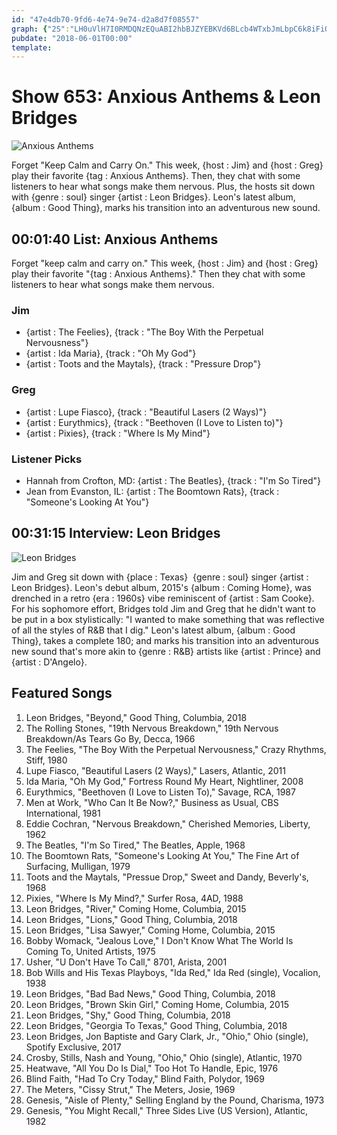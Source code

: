 ```yaml
---
id: "47e4db70-9fd6-4e74-9e74-d2a8d7f08557"
graph: {"2S":"LH0uVlH7I0RMDQNzEQuABI2hbBJZYEBKVd6BLcb4WTxbJmLbpC6k8iFiOH5zr7yyArlYGe04HnYBHw7D","1G3":"38pGJkxL5z38pGJBFxuT38pGJ5basK38pGJq7veM7GrlAq7veM5basKBFkpA5basKBL5xH"}
pubdate: "2018-06-01T00:00"
template: 
---
```






# Show 653: Anxious Anthems & Leon Bridges

![Anxious Anthems](https://static.soundopinions.org/images/2018/anxious.jpg)

Forget "Keep Calm and Carry On." This week, {host : Jim} and {host : Greg} play their favorite {tag : Anxious Anthems}. Then, they chat with some listeners to hear what songs make them nervous. Plus, the hosts sit down with {genre : soul} singer {artist : Leon Bridges}. Leon's latest album, {album : Good Thing}, marks his transition into an adventurous new sound.



## 00:01:40 List: Anxious Anthems

Forget  "keep calm and carry on."  This week, {host : Jim} and {host : Greg} play their favorite "{tag : Anxious Anthems}." Then they chat with some listeners to hear what songs make them nervous.


### Jim

- {artist : The Feelies}, {track : "The Boy With the Perpetual Nervousness"}
- {artist : Ida Maria}, {track : "Oh My God"}
- {artist : Toots and the Maytals}, {track : "Pressure Drop"}


### Greg

- {artist : Lupe Fiasco}, {track : "Beautiful Lasers (2 Ways)"}
- {artist : Eurythmics}, {track : "Beethoven (I Love to Listen to)"}
- {artist : Pixies}, {track : "Where Is My Mind"}


### Listener Picks

- Hannah from Crofton, MD: {artist : The Beatles}, {track : "I'm So Tired"}
- Jean from Evanston, IL: {artist : The Boomtown Rats}, {track : "Someone's Looking At You"}



## 00:31:15 Interview: Leon Bridges

![Leon Bridges](https://static.soundopinions.org/assets/653/1G30.jpeg)

Jim and Greg sit down with {place : Texas}  {genre : soul} singer {artist : Leon Bridges}. Leon's debut album, 2015's {album : Coming Home}, was drenched in a retro {era : 1960s} vibe reminiscent of {artist : Sam Cooke}.  For his sophomore effort, Bridges told Jim and Greg that he didn't want to be put in a box stylistically: "I wanted to make something that was reflective of all the styles of R&B that I dig." Leon's latest album, {album : Good Thing}, takes a complete 180; and marks his transition into an adventurous new sound that's more akin to {genre : R&B} artists like {artist : Prince} and {artist : D'Angelo}.



## Featured Songs

1. Leon Bridges, "Beyond," Good Thing, Columbia, 2018
2. The Rolling Stones, "19th Nervous Breakdown," 19th Nervous Breakdown/As Tears Go By, Decca, 1966
3. The Feelies, "The Boy With the Perpetual Nervousness," Crazy Rhythms, Stiff, 1980
4. Lupe Fiasco, "Beautiful Lasers (2 Ways)," Lasers, Atlantic, 2011
5. Ida Maria, "Oh My God," Fortress Round My Heart, Nightliner, 2008
6. Eurythmics, "Beethoven (I Love to Listen To)," Savage, RCA, 1987
7. Men at Work, "Who Can It Be Now?," Business as Usual, CBS International, 1981
8. Eddie Cochran, "Nervous Breakdown," Cherished Memories, Liberty, 1962
9. The Beatles, "I'm So Tired," The Beatles, Apple, 1968
10. The Boomtown Rats, "Someone's Looking At You," The Fine Art of Surfacing, Mulligan, 1979
11. Toots and the Maytals, "Pressue Drop," Sweet and Dandy, Beverly's, 1968
12. Pixies, "Where Is My Mind?," Surfer Rosa, 4AD, 1988
13. Leon Bridges, "River," Coming Home, Columbia, 2015
14. Leon Bridges, "Lions," Good Thing, Columbia, 2018
15. Leon Bridges, "Lisa Sawyer," Coming Home, Columbia, 2015
16. Bobby Womack, "Jealous Love," I Don't Know What The World Is Coming To, United Artists, 1975
17. Usher, "U Don't Have To Call," 8701, Arista, 2001
18. Bob Wills and His Texas Playboys, "Ida Red," Ida Red (single), Vocalion, 1938
19. Leon Bridges, "Bad Bad News," Good Thing, Columbia, 2018
20. Leon Bridges, "Brown Skin Girl," Coming Home, Columbia, 2015
21. Leon Bridges, "Shy," Good Thing, Columbia, 2018
22. Leon Bridges, "Georgia To Texas," Good Thing, Columbia, 2018
23. Leon Bridges, Jon Baptiste and Gary Clark, Jr., "Ohio," Ohio (single), Spotify Exclusive, 2017
24. Crosby, Stills, Nash and Young, "Ohio," Ohio (single), Atlantic, 1970
25. Heatwave, "All You Do Is Dial," Too Hot To Handle, Epic, 1976
26. Blind Faith, "Had To Cry Today," Blind Faith, Polydor, 1969
27. The Meters, "Cissy Strut," The Meters, Josie, 1969
28. Genesis, "Aisle of Plenty," Selling England by the Pound, Charisma, 1973
29. Genesis, "You Might Recall," Three Sides Live (US Version), Atlantic, 1982